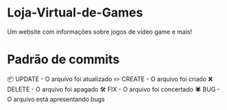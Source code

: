 # Loja-Virtual-de-Games

Um website com informações sobre jogos de vídeo game e mais!

# Padrão de commits

📦 UPDATE - O arquivo foi atualizado
✏️ CREATE - O arquivo foi criado
❌ DELETE - O arquivo foi apagado
🛠️ FIX - O arquivo foi concertado
🕷️ BUG - O arquivo está apresentando bugs

